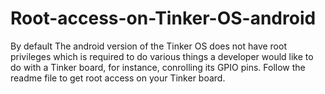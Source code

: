 # Root-access-on-Tinker-OS-android
By default The android version of the Tinker OS does not have root privileges which is required to do various things a developer would like to do with a Tinker board, for instance, conrolling its GPIO pins. Follow the readme file to get root access on your Tinker board.
